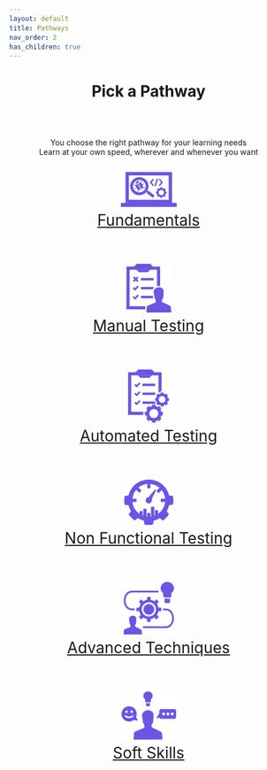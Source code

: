 ```yaml
---
layout: default
title: Pathways
nav_order: 2
has_children: true
---
```


<p align="center">
    <h1 align="center">Pick a Pathway</h1>
    <br><br>
    <p align="center">You choose the right pathway for your learning needs<br>Learn at your own speed, wherever and whenever you want</p>
    <p align="center" style="font-size:200%"><a href="./fundamentals/index-fundamentals.html"><img src="/docs/assets/images/IconPathFundamentals.png" alt="Fundamentals learing path icon and link"><a/><br><a href="./fundamentals/index-fundamentals.html">Fundamentals<a/>
    <br><br>
    <p align="center" style="font-size:200%"><a href="./manual-testing/index-manual-testing.html"><img src="/docs/assets/images/IconPathManual.png" alt="Manual testing learing path icon and link"><a/><br><a href="./manual-testing/index-manual-testing.html">Manual Testing<a/>
    <br><br>
    <p align="center" style="font-size:200%"><a href="./automated-testing/index-automated-testing.html"><img src="/docs/assets/images/IconPathAutomated.png" alt="Automated testing learing path icon and link"><a/><br><a href="./automated-testing/index-automated-testing.html">Automated Testing<a/>
    <br><br>
    <p align="center" style="font-size:200%"><a href="./non-functional/index-non-functional.html"><img src="/docs/assets/images/IconPathNonFunctional.png" alt="Non functional testing learing path icon and link"><a/><br><a href="./non-functional/index-automated-testing.html">Non Functional Testing<a/>
    <br><br>
    <p align="center" style="font-size:200%"><a href="./advanced/index-advanced.html"><img src="/docs/assets/images/IconPathAdvanced.png" alt="Advanced techniques learing path icon and link"><a/><br><a href="./advanced/index-advanced.html">Advanced Techniques<a/>
    <br><br>
    <p align="center" style="font-size:200%"><a href="./soft-skills/index-soft-skills.html"><img src="/docs/assets/images/IconPathSoftSkills.png" alt="Soft skills learing path icon and link"><a/><br><a href="./soft-skills/index-soft-skills.html">Soft Skills<a/>
    <br><br>


